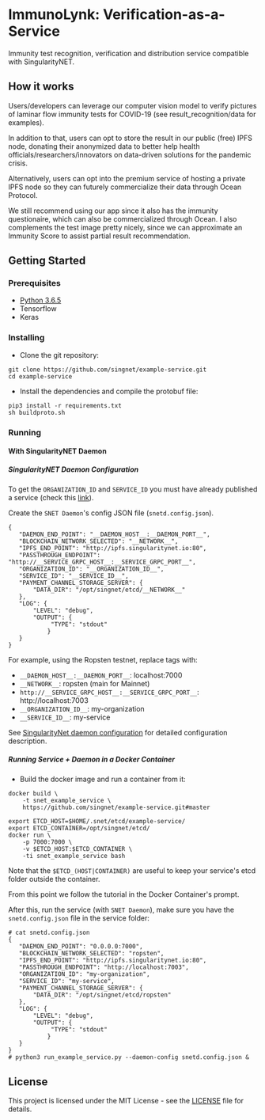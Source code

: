 # ImmunoLynk: Verification-as-a-Service
  
Immunity test recognition, verification and distribution service compatible with SingularityNET.

## How it works 

Users/developers can leverage our computer vision model to verify pictures of laminar flow immunity tests for COVID-19 (see result_recognition/data for examples).

In addition to that, users can opt to store the result in our public (free) IPFS node, donating their anonymized data to better help health officials/researchers/innovators on data-driven solutions for the pandemic crisis.

Alternatively, users can opt into the premium service of hosting a private IPFS node so they can futurely commercialize their data through Ocean Protocol.

We still recommend using our app since it also has the immunity questionaire, which can also be commercialized through Ocean. I also complements the test image pretty nicely, since we can approximate an Immunity Score to assist partial result recommendation.

## Getting Started

### Prerequisites

* [Python 3.6.5](https://www.python.org/downloads/release/python-365/)
* Tensorflow 
* Keras

### Installing

* Clone the git repository:

```
git clone https://github.com/singnet/example-service.git
cd example-service
```

* Install the dependencies and compile the protobuf file:

```
pip3 install -r requirements.txt
sh buildproto.sh
```

### Running

#### With SingularityNET Daemon

##### SingularityNET Daemon Configuration

To get the `ORGANIZATION_ID` and `SERVICE_ID` you must have already published a service 
(check this [link](https://dev.singularitynet.io/tutorials/publish/)).

Create the `SNET Daemon`'s config JSON file (`snetd.config.json`).

```
{
   "DAEMON_END_POINT": "__DAEMON_HOST__:__DAEMON_PORT__",
   "BLOCKCHAIN_NETWORK_SELECTED": "__NETWORK__",
   "IPFS_END_POINT": "http://ipfs.singularitynet.io:80",
   "PASSTHROUGH_ENDPOINT": "http://__SERVICE_GRPC_HOST__:__SERVICE_GRPC_PORT__",
   "ORGANIZATION_ID": "__ORGANIZATION_ID__",
   "SERVICE_ID": "__SERVICE_ID__",
   "PAYMENT_CHANNEL_STORAGE_SERVER": {
       "DATA_DIR": "/opt/singnet/etcd/__NETWORK__"
   },
   "LOG": {
       "LEVEL": "debug",
       "OUTPUT": {
            "TYPE": "stdout"
           }
   }
}
```

For example, using the Ropsten testnet, replace tags with:

- `__DAEMON_HOST__:__DAEMON_PORT__`: localhost:7000
- `__NETWORK__`: ropsten (main for Mainnet)
- `http://__SERVICE_GRPC_HOST__:__SERVICE_GRPC_PORT__`: http://localhost:7003
- `__ORGANIZATION_ID__`: my-organization
- `__SERVICE_ID__`: my-service

See [SingularityNet daemon configuration](https://github.com/singnet/snet-daemon/blob/master/README.md#configuration) for detailed configuration description.

##### Running Service + Daemon in a Docker Container

* Build the docker image and run a container from it:

```
docker build \
    -t snet_example_service \
    https://github.com/singnet/example-service.git#master

export ETCD_HOST=$HOME/.snet/etcd/example-service/
export ETCD_CONTAINER=/opt/singnet/etcd/
docker run \
    -p 7000:7000 \
    -v $ETCD_HOST:$ETCD_CONTAINER \
    -ti snet_example_service bash
```

Note that the `$ETCD_(HOST|CONTAINER)` are useful to keep your service's etcd folder outside the container.

From this point we follow the tutorial in the Docker Container's prompt.

After this, run the service (with `SNET Daemon`), make sure you have the `snetd.config.json` file in the service folder:

```
# cat snetd.config.json
{
   "DAEMON_END_POINT": "0.0.0.0:7000",
   "BLOCKCHAIN_NETWORK_SELECTED": "ropsten",
   "IPFS_END_POINT": "http://ipfs.singularitynet.io:80",
   "PASSTHROUGH_ENDPOINT": "http://localhost:7003",
   "ORGANIZATION_ID": "my-organization",
   "SERVICE_ID": "my-service",
   "PAYMENT_CHANNEL_STORAGE_SERVER": {
       "DATA_DIR": "/opt/singnet/etcd/ropsten"
   },
   "LOG": {
       "LEVEL": "debug",
       "OUTPUT": {
            "TYPE": "stdout"
           }
   }
}
# python3 run_example_service.py --daemon-config snetd.config.json &
```

## License

This project is licensed under the MIT License - see the
[LICENSE](https://github.com/singnet/example-service/blob/master/LICENSE) file for details.
